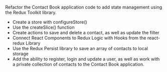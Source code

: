Refactor the Contact Book application code to add state management using the
Redux Toolkit library.

- Create a store with configureStore()
- Use the createSlice() function
- Create actions to save and delete a contact, as well as update the filter
- Connect React Components to Redux Logic with Hooks from the react-redux
  Library
- Use the Redux Persist library to save an array of contacts to local storage
- Add the ability to register, login and update a user, as well as work with a
  private collection of contacts to the Contact Book application.
